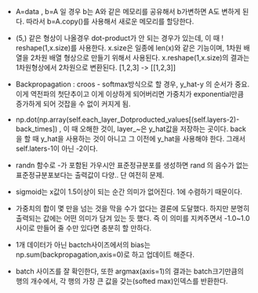 - A=data , b=A 일 경우 b는 A와 같은 메모리를 공유해서 b가변하면 A도 변하게 된다. 따라서 b=A.copy()를 사용해서 새로운 메모리를 할당한다.

- (5,) 같은 형상이 나올경우 dot-product가 안 되는 경우가 있는데, 이 때 ! reshape(1,x.size)를 사용한다. x.size은 일종에 len(x)와 같은 기능이며, 1차원 배열을 2차원 배열 형상으로 만들기 위해서 사용된다. x.reshape(1,x.size)의 결과는 1차원형상에서 2차원으로 변환된다. [1,2,3] -> [[1,2,3]]
- Backpropagation : croos - softmax방식으로 할 경우, y_hat-y 의 순서가 중요. 이게 역전파의 첫단추이고 이게 이상하게 되어버리면 가중치가 exponential만큼 증가하게 되어 것잡을 수 없이 커지게 됨.
- np.dot(np.array(self.each_layer_Dotproducted_values[(self.layers-2)-back_times]) , 이 때 오해한 것이, layer_~은 y_hat값을 저장하는 곳이다. back을 할 때 y_hat을 사용하는 것이 아니고 그 이전에 y_hat을 사용해야 한다. 그래서 self.laters-1이 아닌 -2이다.

- randn 함수로 -가 포함된 가우시안 표준정규분포를 생성하면 rand 의 음수가 없는 표준정규분포보다는 출력값이 다양.. 단 여전히 문제.

- sigmoid는 x값이 1.5이상이 되는 순간 의미가 없어진다. 1에 수렴하기 때문이다.

- 가중치의 합이 몇 만을 넘는 것을 막을 수가 없다는 결론에 도달했다. 하지만 분명히 출력되는 값에는 어떤 의미가 담겨 있는 듯 했다. 즉 이 의미를 지켜주면서 -1.0~1.0사이로 만들어 줄 수만 있다면 충분히 할 만하다.

- 1개 데이터가 아닌 bactch사이즈에서의 bias는 np.sum(backpropagation,axis=0)로 하고 업데이트 해준다.

- batch 사이즈를 잘 확인한다, 또한 argmax(axis=1)의 결과는 batch크기만큼의 행의 개수에서, 각 행의 가장 큰 값을 갖는(softed max)인덱스를 반환한다.